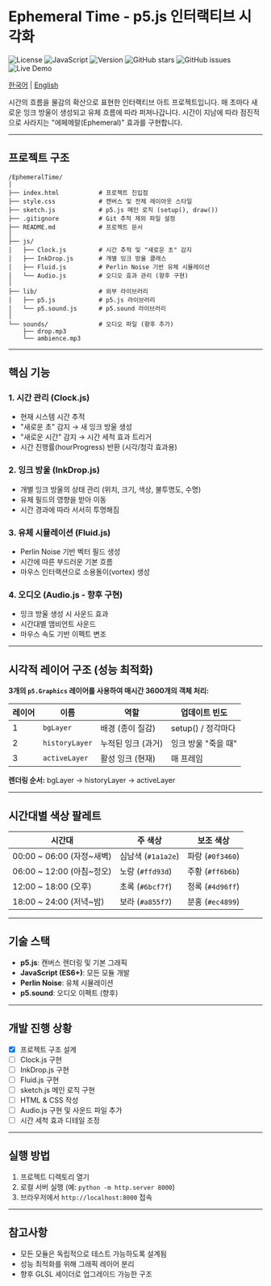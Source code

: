 # Ephemeral Time - p5.js 인터랙티브 시각화

![License](https://img.shields.io/badge/License-MIT-blue.svg) ![JavaScript](https://img.shields.io/badge/JavaScript-F7DF1E?logo=javascript&logoColor=000) ![Version](https://img.shields.io/badge/Version-0.1.0-blue) ![GitHub stars](https://img.shields.io/github/stars/salieri009/EphemeralTime) ![GitHub issues](https://img.shields.io/github/issues/salieri009/EphemeralTime) ![Live Demo](https://img.shields.io/badge/Live%20Demo-View%20Here-brightgreen)

[한국어](README.ko.md) | [English](README.en.md)

시간의 흐름을 물감의 확산으로 표현한 인터랙티브 아트 프로젝트입니다.
매 초마다 새로운 잉크 방울이 생성되고 유체 흐름에 따라 퍼져나갑니다. 시간이 지남에 따라 점진적으로 사라지는 "에페메랄(Ephemeral)" 효과를 구현합니다.

---

## 프로젝트 구조

```
/EphemeralTime/
│
├── index.html           # 프로젝트 진입점
├── style.css            # 캔버스 및 전체 레이아웃 스타일
├── sketch.js            # p5.js 메인 로직 (setup(), draw())
├── .gitignore           # Git 추적 제외 파일 설정
├── README.md            # 프로젝트 문서
│
├── js/
│   ├── Clock.js         # 시간 추적 및 "새로운 초" 감지
│   ├── InkDrop.js       # 개별 잉크 방울 클래스
│   ├── Fluid.js         # Perlin Noise 기반 유체 시뮬레이션
│   └── Audio.js         # 오디오 효과 관리 (향후 구현)
│
├── lib/                 # 외부 라이브러리
│   ├── p5.js            # p5.js 라이브러리
│   └── p5.sound.js      # p5.sound 라이브러리
│
└── sounds/              # 오디오 파일 (향후 추가)
    ├── drop.mp3
    └── ambience.mp3
```

---

## 핵심 기능

### 1. **시간 관리 (Clock.js)**
- 현재 시스템 시간 추적
- "새로운 초" 감지 → 새 잉크 방울 생성
- "새로운 시간" 감지 → 시간 세척 효과 트리거
- 시간 진행률(hourProgress) 반환 (시각/청각 효과용)

### 2. **잉크 방울 (InkDrop.js)**
- 개별 잉크 방울의 상태 관리 (위치, 크기, 색상, 불투명도, 수명)
- 유체 필드의 영향을 받아 이동
- 시간 경과에 따라 서서히 투명해짐

### 3. **유체 시뮬레이션 (Fluid.js)**
- Perlin Noise 기반 벡터 필드 생성
- 시간에 따른 부드러운 기본 흐름
- 마우스 인터랙션으로 소용돌이(vortex) 생성

### 4. **오디오 (Audio.js - 향후 구현)**
- 잉크 방울 생성 시 사운드 효과
- 시간대별 앰비언트 사운드
- 마우스 속도 기반 이펙트 변조

---

## 시각적 레이어 구조 (성능 최적화)

**3개의 `p5.Graphics` 레이어를 사용하여 매시간 3600개의 객체 처리:**

| 레이어 | 이름 | 역할 | 업데이트 빈도 |
|--------|------|------|------------|
| 1 | `bgLayer` | 배경 (종이 질감) | setup() / 정각마다 |
| 2 | `historyLayer` | 누적된 잉크 (과거) | 잉크 방울 "죽을 때" |
| 3 | `activeLayer` | 활성 잉크 (현재) | 매 프레임 |

**렌더링 순서:** bgLayer → historyLayer → activeLayer

---

## 시간대별 색상 팔레트

| 시간대 | 주 색상 | 보조 색상 |
|--------|--------|----------|
| 00:00 ~ 06:00 (자정~새벽) | 심남색 (`#1a1a2e`) | 파랑 (`#0f3460`) |
| 06:00 ~ 12:00 (아침~정오) | 노랑 (`#ffd93d`) | 주황 (`#ff6b6b`) |
| 12:00 ~ 18:00 (오후) | 초록 (`#6bcf7f`) | 청록 (`#4d96ff`) |
| 18:00 ~ 24:00 (저녁~밤) | 보라 (`#a855f7`) | 분홍 (`#ec4899`) |

---

## 기술 스택

- **p5.js**: 캔버스 렌더링 및 기본 그래픽
- **JavaScript (ES6+)**: 모든 모듈 개발
- **Perlin Noise**: 유체 시뮬레이션
- **p5.sound**: 오디오 이펙트 (향후)

---

## 개발 진행 상황

- [x] 프로젝트 구조 설계
- [ ] Clock.js 구현
- [ ] InkDrop.js 구현
- [ ] Fluid.js 구현
- [ ] sketch.js 메인 로직 구현
- [ ] HTML & CSS 작성
- [ ] Audio.js 구현 및 사운드 파일 추가
- [ ] 시간 세척 효과 디테일 조정

---

## 실행 방법

1. 프로젝트 디렉토리 열기
2. 로컬 서버 실행 (예: `python -m http.server 8000`)
3. 브라우저에서 `http://localhost:8000` 접속

---

## 참고사항

- 모든 모듈은 독립적으로 테스트 가능하도록 설계됨
- 성능 최적화를 위해 그래픽 레이어 분리
- 향후 GLSL 셰이더로 업그레이드 가능한 구조
